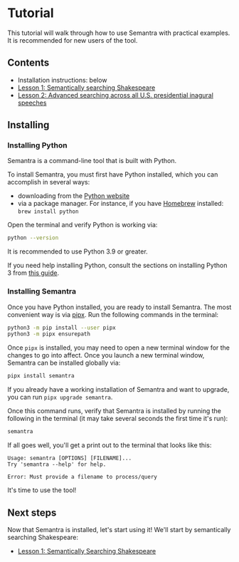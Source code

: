 # Tutorial

This tutorial will walk through how to use Semantra with practical examples. It is recommended for new users of the tool.

## Contents

- Installation instructions: below
- [Lesson 1: Semantically searching Shakespeare](lesson_1_semantically_searching_shakespeare.md)
- [Lesson 2: Advanced searching across all U.S. presidential inagural speeches](lesson_2_advanced_searching.md)

## Installing

### Installing Python

Semantra is a command-line tool that is built with Python.

To install Semantra, you must first have Python installed, which you can accomplish in several ways:

- downloading from the [Python website](https://www.python.org/downloads/)
- via a package manager. For instance, if you have [Homebrew](https://brew.sh/) installed: `brew install python`

Open the terminal and verify Python is working via:

```sh
python --version
```

It is recommended to use Python 3.9 or greater.

If you need help installing Python, consult the sections on installing Python 3 from [this guide](https://docs.python-guide.org/starting/installation/).

### Installing Semantra

Once you have Python installed, you are ready to install Semantra. The most convenient way is via [pipx](https://packaging.python.org/en/latest/guides/installing-stand-alone-command-line-tools/). Run the following commands in the terminal:

```sh
python3 -m pip install --user pipx
python3 -m pipx ensurepath
```

Once `pipx` is installed, you may need to open a new terminal window for the changes to go into affect. Once you launch a new terminal window, Semantra can be installed globally via:

```sh
pipx install semantra
```

If you already have a working installation of Semantra and want to upgrade, you can run `pipx upgrade semantra`.

Once this command runs, verify that Semantra is installed by running the following in the terminal (it may take several seconds the first time it's run):

```sh
semantra
```

If all goes well, you'll get a print out to the terminal that looks like this:

```
Usage: semantra [OPTIONS] [FILENAME]...
Try 'semantra --help' for help.

Error: Must provide a filename to process/query
```

It's time to use the tool!

## Next steps

Now that Semantra is installed, let's start using it! We'll start by semantically searching Shakespeare:

- [Lesson 1: Semantically Searching Shakespeare](lesson_1_semantically_searching_shakespeare.md)
